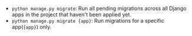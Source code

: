 -   `python manage.py migrate`: Run all pending migrations across all Django apps in the project that haven't been applied yet.
-   `python manage.py migrate {app}`: Run migrations for a specific app(`{app}`) only.

